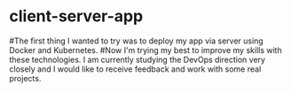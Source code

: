 ﻿# client-server-app
#The first thing I wanted to try was to deploy my app via server using Docker and Kubernetes.
#Now I'm trying my best to improve my skills with these technologies. I am currently studying the DevOps direction very closely and I would like to receive feedback and work with some real projects.
